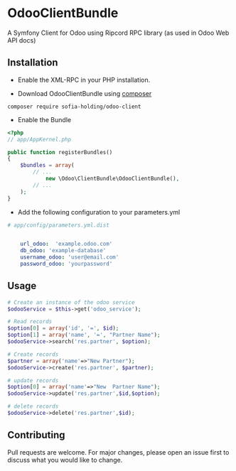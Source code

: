 # OdooClientBundle

A Symfony Client for Odoo using Ripcord RPC library (as used in Odoo Web API docs)


## Installation

* Enable the XML-RPC in your PHP installation.

* Download OdooClientBundle using [composer]()

```composer
composer require sofia-holding/odoo-client
```
* Enable the Bundle
```php
<?php
// app/AppKernel.php

public function registerBundles()
{
    $bundles = array(
        // ...
            new \Odoo\ClientBundle\OdooClientBundle(),
        // ...
    );
}
```

* Add the following configuration to your parameters.yml
```yml
# app/config/parameters.yml.dist


    url_odoo:  'example.odoo.com'
    db_odoo: 'example-database'
    username_odoo: 'user@email.com'
    password_odoo: 'yourpassword'
```


## Usage

```php
# Create an instance of the odoo service
$odooService = $this->get('odoo_service');

# Read records        
$option[0] = array('id', '=', $id);
$option[1] = array('name', '=', "Partner Name");
$odooService->search('res.partner', $option);

# Create records       
$partner = array('name'=>"New Partner");
$odooService->create('res.partner', $partner);

# update records        
$option[0] = array('name'=>"New  Partner Name");
$odooService->update('res.partner',$id,$option);

# delete records        
$odooService->delete('res.partner',$id);
```

## Contributing
Pull requests are welcome. For major changes, please open an issue first to discuss what you would like to change.


